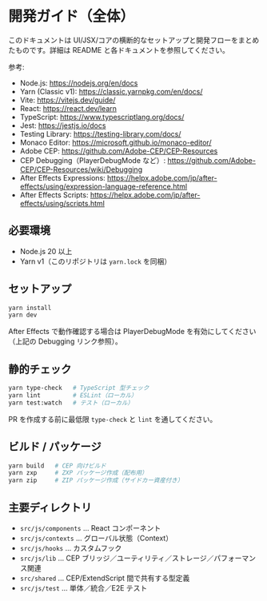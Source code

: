 # 開発ガイド（全体）

このドキュメントは UI/JSX/コアの横断的なセットアップと開発フローをまとめたものです。詳細は README と各ドキュメントを参照してください。

参考:
- Node.js: https://nodejs.org/en/docs
- Yarn (Classic v1): https://classic.yarnpkg.com/en/docs/
- Vite: https://vitejs.dev/guide/
- React: https://react.dev/learn
- TypeScript: https://www.typescriptlang.org/docs/
- Jest: https://jestjs.io/docs
- Testing Library: https://testing-library.com/docs/
- Monaco Editor: https://microsoft.github.io/monaco-editor/
- Adobe CEP: https://github.com/Adobe-CEP/CEP-Resources
- CEP Debugging（PlayerDebugMode など）: https://github.com/Adobe-CEP/CEP-Resources/wiki/Debugging
- After Effects Expressions: https://helpx.adobe.com/jp/after-effects/using/expression-language-reference.html
- After Effects Scripts: https://helpx.adobe.com/jp/after-effects/using/scripts.html

## 必要環境

- Node.js 20 以上
- Yarn v1（このリポジトリは `yarn.lock` を同梱）

## セットアップ

```bash
yarn install
yarn dev
```

After Effects で動作確認する場合は PlayerDebugMode を有効にしてください（上記の Debugging リンク参照）。

## 静的チェック

```bash
yarn type-check   # TypeScript 型チェック
yarn lint         # ESLint（ローカル）
yarn test:watch   # テスト（ローカル）
```

PR を作成する前に最低限 `type-check` と `lint` を通してください。

## ビルド / パッケージ

```bash
yarn build   # CEP 向けビルド
yarn zxp     # ZXP パッケージ作成（配布用）
yarn zip     # ZIP パッケージ作成（サイドカー資産付き）
```

## 主要ディレクトリ

- `src/js/components` … React コンポーネント
- `src/js/contexts` … グローバル状態（Context）
- `src/js/hooks` … カスタムフック
- `src/js/lib` … CEP ブリッジ／ユーティリティ／ストレージ／パフォーマンス関連
- `src/shared` … CEP/ExtendScript 間で共有する型定義
- `src/js/test` … 単体／統合／E2E テスト

